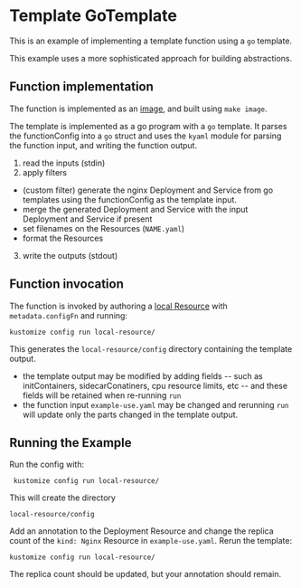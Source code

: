 # Template GoTemplate

This is an example of implementing a template function using a `go` template.

This example uses a more sophisticated approach for building abstractions.

## Function implementation

The function is implemented as an [image](image), and built using `make image`.

The template is implemented as a go program with a `go` template.  It parses the
functionConfig into a `go` struct and uses the `kyaml` module for parsing the
function input, and writing the function output.

1. read the inputs (stdin)
2. apply filters
  - (custom filter) generate the nginx Deployment and Service from go templates using the
    functionConfig as the template input.
  - merge the generated Deployment and Service with the input Deployment and Service if
    present
  - set filenames on the Resources (`NAME.yaml`)
  - format the Resources
3. write the outputs (stdout)

## Function invocation

The function is invoked by authoring a [local Resource](local-resource)
with `metadata.configFn` and running:

    kustomize config run local-resource/

This generates the `local-resource/config` directory containing the template output.

- the template output may be modified by adding fields -- such as initContainers,
  sidecarConatiners, cpu resource limits, etc -- and these fields will be retained
  when re-running `run`
- the function input `example-use.yaml` may be changed and rerunning `run` will update
  only the parts changed in the template output.

## Running the Example

Run the config with:

     kustomize config run local-resource/

This will create the directory

    local-resource/config

Add an annotation to the Deployment Resource and change the replica count of the
`kind: Nginx` Resource in `example-use.yaml`.  Rerun the template:

    kustomize config run local-resource/

The replica count should be updated, but your annotation should remain.
